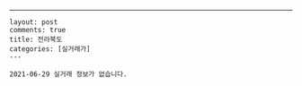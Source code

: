 ---
    layout: post
    comments: true
    title: 전라북도
    categories: [실거래가]
    ---

    2021-06-29 실거래 정보가 없습니다.

    